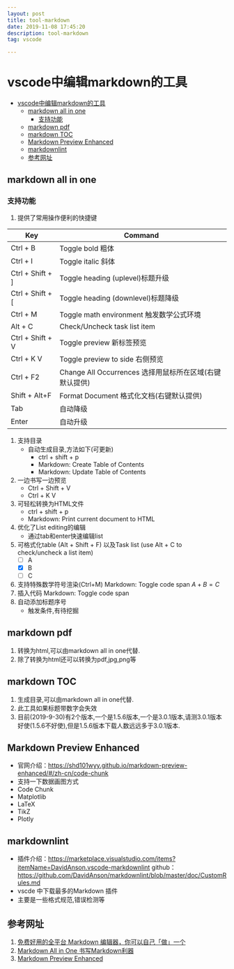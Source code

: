 ```yaml
---
layout: post
title: tool-markdown
date: 2019-11-08 17:45:20
description: tool-markdown
tag: vscode

---
```




# vscode中编辑markdown的工具

- [vscode中编辑markdown的工具](#vscode中编辑markdown的工具)
  - [markdown all in one](#markdown-all-in-one)
    - [支持功能](#支持功能)
  - [markdown pdf](#markdown-pdf)
  - [markdown TOC](#markdown-toc)
  - [Markdown Preview Enhanced](#markdown-preview-enhanced)
  - [markdownlint](#markdownlint)
  - [参考网址](#参考网址)

## markdown all in one

### 支持功能

1. 提供了常用操作便利的快捷键  

| Key              | Command                                                 |
| ---------------- | ------------------------------------------------------- |
| Ctrl + B         | Toggle bold      粗体                                   |
| Ctrl + I         | Toggle italic     斜体                                  |
| Ctrl + Shift + ] | Toggle heading (uplevel)标题升级                        |
| Ctrl + Shift + [ | Toggle heading (downlevel)标题降级                      |
| Ctrl + M         | Toggle math environment  触发数学公式环境               |
| Alt + C          | Check/Uncheck task list item                            |
| Ctrl + Shift + V | Toggle preview  新标签预览                              |
| Ctrl + K V       | Toggle preview to side 右侧预览                         |
| Ctrl + F2        | Change All Occurrences 选择用鼠标所在区域(右键默认提供) |
| Shift + Alt+F    | Format Document 格式化文档(右键默认提供)                |
| Tab              | 自动降级                                                |
| Enter            | 自动升级                                                |

1. 支持目录
   - 自动生成目录,方法如下(可更新)
     - ctrl + shift + p
     - Markdown: Create Table of Contents
     - Markdown: Update Table of Contents
2. 一边书写一边预览
   - Ctrl + Shift + V
   - Ctrl + K V
3. 可轻松转换为HTML文件
     - ctrl + shift + p
     - Markdown: Print current document to HTML
4. 优化了List editing的编辑
   - 通过tab和enter快速编辑list
5. 可格式化table (Alt + Shift + F) 以及Task list (use Alt + C to check/uncheck a list item)
   - [ ] A
   - [x] B
   - [ ] C
6. 支持特殊数学符号渲染(Ctrl+M)  Markdown: Toggle code span
   $A+B=C$
7. 插入代码
   Markdown: Toggle code span
8. 自动添加标题序号
   - 触发条件,有待挖掘

## markdown pdf

1. 转换为html,可以由markdown all in one代替.
2. 除了转换为html还可以转换为pdf,jpg,png等

## markdown TOC

1. 生成目录,可以由markdown all in one代替.
2. 此工具如果标题带数字会失效
3. 目前(2019-9-30)有2个版本,一个是1.5.6版本,一个是3.0.1版本,请测3.0.1版本好使(1.5.6不好使),但是1.5.6版本下载人数远远多于3.0.1版本.

## Markdown Preview Enhanced

- 官网介绍：https://shd101wyy.github.io/markdown-preview-enhanced/#/zh-cn/code-chunk
- 支持一下数据画图方式
- Code Chunk
- Matplotlib
- LaTeX
- TikZ
- Plotly

## markdownlint

- 插件介绍：https://marketplace.visualstudio.com/items?itemName=DavidAnson.vscode-markdownlint
github：https://github.com/DavidAnson/markdownlint/blob/master/doc/CustomRules.md
- vscde 中下载最多的Markdown 插件
- 主要是一些格式规范,错误检测等

## 参考网址

1. [免费好用的全平台 Markdown 编辑器，你可以自己「做」一个](https://sspai.com/post/53327)
2. [Markdown All in One 书写Markdown利器](https://segmentfault.com/a/1190000017461306)
3. [Markdown Preview Enhanced](https://zhuanlan.zhihu.com/p/56699805)